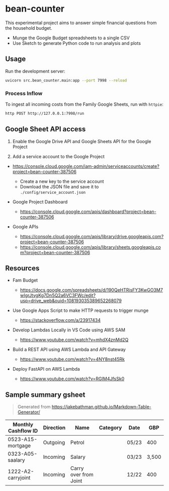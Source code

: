 # bean-counter

This experimental project aims to answer simple financial questions from the household budget.

- Munge the Google Budget spreadsheets to a single CSV
- Use Sketch to generate Python code to run analysis and plots

## Usage

Run the development server:

```bash
uvicorn src.bean_counter.main:app --port 7998 --reload
```

### Process Inflow

To ingest all incoming costs from the Family Google Sheets, run with `httpie`:

```bash
http POST http://127.0.0.1:7998/run
```

## Google Sheet API access

1. Enable the Google Drive API and Google Sheets API for the Google Project

2. Add a service account to the Google Project

- https://console.cloud.google.com/iam-admin/serviceaccounts/create?project=bean-counter-387506

  - Create a new key to the service account
  - Download the JSON file and save it to `./config/service_account.json`

- Google Project Dashboard

  - https://console.cloud.google.com/apis/dashboard?project=bean-counter-387506

- Google APIs

  - https://console.cloud.google.com/apis/library/drive.googleapis.com?project=bean-counter-387506
  - https://console.cloud.google.com/apis/library/sheets.googleapis.com?project=bean-counter-387506

## Resources

- Fam Budget

  - https://docs.google.com/spreadsheets/d/190QeHTRisFY3KwGO3M7wIgrJtvgKg7Dn5Q2a6VC3FWc/edit?usp=drive_web&ouid=108193035389652268079

- Use Google Apps Script to make HTTP requests to trigger munge

  - https://stackoverflow.com/a/23917434

- Develop Lambdas Locally in VS Code using AWS SAM

  - https://www.youtube.com/watch?v=mhdX4znMd2Q

- Build a REST API using AWS Lambda and API Gateway

  - https://www.youtube.com/watch?v=4NY8nst45Rk

- Deploy FastAPI on AWS Lambda
  - https://www.youtube.com/watch?v=RGIM4JfsSk0

## Sample summary gsheet

> Generated from https://jakebathman.github.io/Markdown-Table-Generator/

| **Monthly Cashflow ID** | **Direction** | **Name**              | **Category** | **Date** | **GBP** |
| ----------------------- | ------------- | --------------------- | ------------ | -------- | ------- |
| 0523-A15-mortgage       | Outgoing      | Petrol                |              | 05/23    | 400     |
| 0323-A05-saalary        | Incoming      | Salary                |              | 03/23    | 3,500   |
| 1222-A2-carryjoint      | Incoming      | Carry over from Joint |              | 12/22    | 400     |
